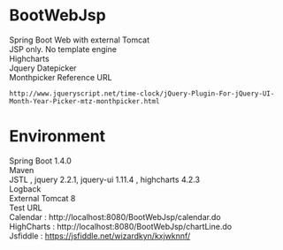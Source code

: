 # BootWebJsp
Spring Boot Web with external Tomcat
<br>
JSP only. No template engine<br>
Highcharts <br>
Jquery Datepicker <br> 
Monthpicker Reference URL
```
http://www.jqueryscript.net/time-clock/jQuery-Plugin-For-jQuery-UI-Month-Year-Picker-mtz-monthpicker.html
```
# Environment
Spring Boot 1.4.0<br>
Maven<br>
JSTL , jquery 2.2.1, jquery-ui 1.11.4 , highcharts 4.2.3<br>
Logback<br>
External Tomcat 8<br>
Test URL <br>
Calendar : http://localhost:8080/BootWebJsp/calendar.do<br>
HighCharts : http://localhost:8080/BootWebJsp/chartLine.do<br>
Jsfiddle : https://jsfiddle.net/wizardkyn/kxjwknnf/
